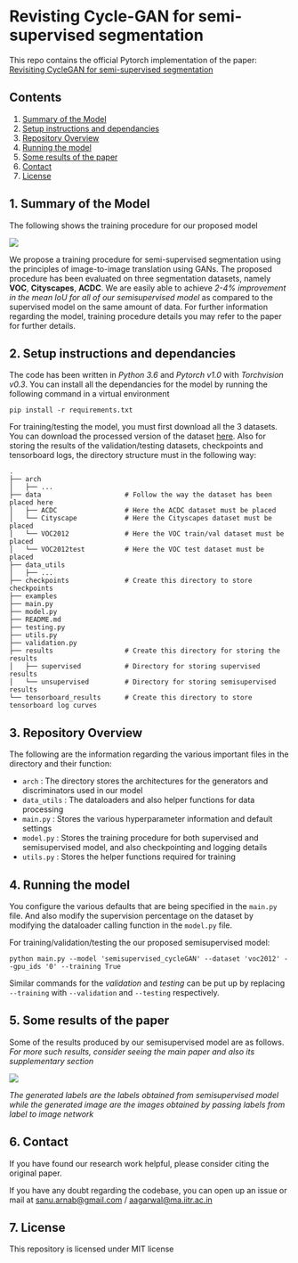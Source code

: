 # Revisting Cycle-GAN for semi-supervised segmentation
This repo contains the official Pytorch implementation of the paper: [Revisiting CycleGAN for semi-supervised segmentation](https://arxiv.org/abs/1908.11569)

## Contents
1. [Summary of the Model](#1-summary-of-the-model)
2. [Setup instructions and dependancies](#2-setup-instructions-and-dependancies)
3. [Repository Overview](#3-repository-overview)
4. [Running the model](#4-running-the-model)
5. [Some results of the paper](#5-some-results-of-the-paper)
6. [Contact](#6-contact)
7. [License](#7-license)

## 1. Summary of the Model
The following shows the training procedure for our proposed model

<img src='https://github.com/arnab39/Semi-supervised-cycleGAN/blob/master/examples/model_image.png'>

We propose a training procedure for semi-supervised segmentation using the principles of image-to-image translation using GANs. The proposed procedure has been evaluated on three segmentation datasets, namely **VOC**, **Cityscapes**, **ACDC**. We are easily able to achieve *2-4% improvement in the mean IoU for all of our semisupervised model* as compared to the supervised model on the same amount of data. For further information regarding the model, training procedure details you may refer to the paper for further details.

## 2. Setup instructions and dependancies
The code has been written in *Python 3.6* and *Pytorch v1.0* with *Torchvision v0.3*. You can install all the dependancies for the model by running the following command in a virtual environment
```
pip install -r requirements.txt
```
For training/testing the model, you must first download all the 3 datasets. You can download the processed version of the dataset [here](https://drive.google.com/drive/folders/1v_ahAjNGPHjw9G15dlxjImtolne6HZ0B?usp=sharing). Also for storing the results of the validation/testing datasets, checkpoints and tensorboard logs, the directory structure must in the following way:

    .
    ├── arch
    │   ├── ...
    ├── data                     # Follow the way the dataset has been placed here         
    │   ├── ACDC                 # Here the ACDC dataset must be placed
    │   └── Cityscape            # Here the Cityscapes dataset must be placed
    │   └── VOC2012              # Here the VOC train/val dataset must be placed
    │   └── VOC2012test          # Here the VOC test dataset must be placed
    ├── data_utils
    │   ├── ...
    ├── checkpoints              # Create this directory to store checkpoints   
    ├── examples                 
    ├── main.py                  
    ├── model.py
    ├── README.md
    ├── testing.py
    ├── utils.py
    ├── validation.py
    ├── results                  # Create this directory for storing the results
    │   ├── supervised           # Directory for storing supervised results  
    │   └── unsupervised         # Directory for storing semisupervised results
    └── tensorboard_results      # Create this directory to store tensorboard log curves


## 3. Repository Overview
The following are the information regarding the various important files in the directory and their function:

- `arch` : The directory stores the architectures for the generators and discriminators used in our model
- `data_utils` : The dataloaders and also helper functions for data processing
- `main.py` : Stores the various hyperparameter information and default settings
- `model.py` : Stores the training procedure for both supervised and semisupervised model, and also checkpointing and logging details
- `utils.py` : Stores the helper functions required for training

## 4. Running the model
You configure the various defaults that are being specified in the `main.py` file. And also modify the supervision percentage on the dataset by modifying the dataloader calling function in the `model.py` file.

For training/validation/testing the our proposed semisupervised model:

```
python main.py --model 'semisupervised_cycleGAN' --dataset 'voc2012' --gpu_ids '0' --training True    
```

Similar commands for the *validation* and *testing* can be put up by replacing `--training` with `--validation` and `--testing` respectively.

## 5. Some results of the paper
Some of the results produced by our semisupervised model are as follows. *For more such results, consider seeing the main paper and also its supplementary section*

<img src='https://github.com/arnab39/Semi-supervised-cycleGAN/blob/master/examples/result_square.png'>

*The generated labels are the labels obtained from semisupervised model while the generated image are the images obtained by passing labels from label to image network*

## 6. Contact
If you have found our research work helpful, please consider citing the original paper.

If you have any doubt regarding the codebase, you can open up an issue or mail at sanu.arnab@gmail.com / aagarwal@ma.iitr.ac.in

## 7. License
This repository is licensed under MIT license
